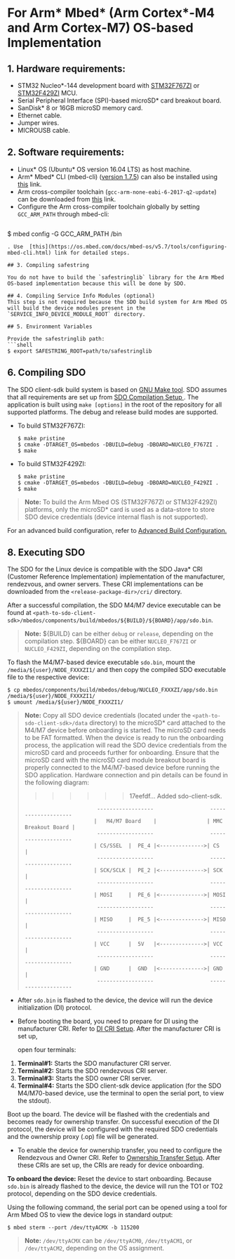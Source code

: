 # For Arm* Mbed* (Arm Cortex*-M4 and Arm Cortex-M7) OS-based Implementation

## 1. Hardware requirements:
- STM32 Nucleo*-144 development board with [STM32F767ZI](https://os.mbed.com/platforms/ST-Nucleo-F767ZI/) or [STM32F429ZI](https://os.mbed.com/platforms/ST-Nucleo-F429ZI/) MCU.
- Serial Peripheral Interface (SPI)-based microSD* card breakout board.
- SanDisk* 8 or 16GB microSD memory card.
- Ethernet cable.
- Jumper wires.
- MICROUSB cable.

## 2. Software requirements:
- Linux* OS (Ubuntu* OS version 16.04 LTS) as host machine.
- Arm* Mbed* CLI (mbed-cli) ([version 1.7.5](https://github.com/ARMmbed/mbed-cli/blob/1.7.5/README.md)) can also be installed using [this](https://pypi.org/project/mbed-cli/) link.
- Arm cross-compiler toolchain (`gcc-arm-none-eabi-6-2017-q2-update`) can be downloaded from [this](https://launchpad.net/gcc-arm-embedded/+series) link.
- Configure the Arm cross-compiler toolchain globally by setting `GCC_ARM_PATH` through mbed-cli:
  ```shell
$ mbed config -G GCC_ARM_PATH <Path to gcc-arm-none-eabi-6-2017-q2-update>/bin
  ```
  . Use  [this](https://os.mbed.com/docs/mbed-os/v5.7/tools/configuring-mbed-cli.html) link for detailed steps.

## 3. Compiling safestring

You do not have to build the `safestringlib` library for the Arm Mbed OS-based implementation because this will be done by SDO.

## 4. Compiling Service Info Modules (optional)
This step is not required because the SDO build system for Arm Mbed OS will build the device modules present in the `SERVICE_INFO_DEVICE_MODULE_ROOT` directory.

## 5. Environment Variables

Provide the safestringlib path:
```shell
$ export SAFESTRING_ROOT=path/to/safestringlib
```

## 6. Compiling  SDO
The  SDO client-sdk build system is based on <a href="https://www.gnu.org/software/make/">GNU Make tool</a>. SDO assumes that all requirements are set up from [  SDO Compilation Setup ](setup.md). The application is built using `make [options]` in the root of the repository for all supported platforms. The debug and release build modes are supported.

- To build STM32F767ZI:
   ```shell
   $ make pristine
   $ cmake -DTARGET_OS=mbedos -DBUILD=debug -DBOARD=NUCLEO_F767ZI .
   $ make
   ```

- To build STM32F429ZI:
   ```shell
   $ make pristine
   $ cmake -DTARGET_OS=mbedos -DBUILD=debug -DBOARD=NUCLEO_F429ZI .
   $ make
   ```

> **Note:** To build the Arm Mbed OS (STM32F767ZI or STM32F429ZI) platforms, only the microSD* card is used as a data-store to store  SDO device credentials (device internal flash is not supported).

For an advanced build configuration, refer to [Advanced Build Configuration.](build_conf.md)

## 8. Executing  SDO
The  SDO for the Linux device is compatible with the  SDO Java* CRI (Customer Reference Implementation) implementation of the manufacturer, rendezvous,
and owner servers. These CRI implementations can be downloaded from the `<release-package-dir>/cri/`
directory.

After a successful compilation, the  SDO M4/M7 device executable can be found at
`<path-to-sdo-client-sdk>/mbedos/components/build/mbedos/${BUILD}/${BOARD}/app/sdo.bin`.

> **Note:** ${BUILD} can be either `debug` or `release`, depending on the compilation step.
>           ${BOARD} can be either `NUCLEO_F767ZI` or `NUCLEO_F429ZI`, depending on the compilation step.

To flash the M4/M7-based device executable `sdo.bin`, mount the `/media/${user}/NODE_FXXXZI1/` and then copy the compiled  SDO executable file to the respective device:

```shell
$ cp mbedos/components/build/mbedos/debug/NUCLEO_FXXXZI/app/sdo.bin  /media/${user}/NODE_FXXXZI1/
$ umount /media/${user}/NODE_FXXXZI1/
```


> **Note:** Copy all  SDO device credentials (located under the `<path-to-sdo-client-sdk>/data` directory) 
> to the microSD* card attached to the M4/M7 device before onboarding is started.
> The microSD card needs to be FAT formatted. When the device is ready to run the onboarding process,
> the application will read the  SDO device credentials from the microSD card and proceeds further for onboarding.
> Ensure that the microSD card with the microSD card module breakout board is properly connected to the M4/M7-based device before running
> the  SDO application. Hardware connection and pin details can be found in the following diagram:
>>>>>>> 17eefdf... Added sdo-client-sdk.
>
>                            ------------------                  --------------------
>                           |   M4/M7 Board    |                | MMC Breakout Board |
>                            ------------------                  --------------------
>                           | CS/SSEL  |  PE_4 |<-------------->| CS                 |
>                            ------------------                  --------------------
>                           | SCK/SCLK |  PE_2 |<-------------->| SCK                |
>                            ------------------                  --------------------
>                           | MOSI     |  PE_6 |<-------------->| MOSI               |
>                            ------------------                  --------------------
>                           | MISO     |  PE_5 |<-------------->| MISO               |
>                            ------------------                  --------------------
>                           | VCC      |  5V   |<-------------->| VCC                |
>                            ------------------                  --------------------
>                           | GND      |  GND  |<-------------->| GND                |
>                            ------------------                  --------------------

* After `sdo.bin` is flashed to the device, the device will run the device initialization (DI) protocol.
- Before booting the board, you need to prepare for DI using the manufacturer CRI.
  Refer to [ DI CRI Setup](DI_setup.md). After the manufacturer CRI is set up,
  
  open four terminals:
1. **Terminal#1:** Starts the  SDO manufacturer CRI server.
2. **Terminal#2:** Starts the  SDO rendezvous CRI server.
3. **Terminal#3:** Starts the  SDO owner CRI server.
4. **Terminal#4:** Starts the  SDO client-sdk device application (for the  SDO M4/M70-based device, use the terminal to open the serial port, to view the stdout).

  
  Boot up the board. The device will be flashed with the credentials and becomes ready for
  ownership transfer.
On successful execution of the DI protocol, the device will be configured with the required  SDO credentials and the ownership proxy (.op) file will be generated.

- To enable the device for ownership transfer, you need to configure the Rendezvous and Owner CRI.
  Refer to [Ownership Transfer Setup](ownership_transfer.md). After these
  CRIs are set up, the CRIs are ready for device onboarding.

**To onboard the device:**
Reset the device to start onboarding. 
Because `sdo.bin` is already flashed to the device, the device will run the TO1 or TO2 protocol, depending on the SDO device credentials.

Using the following command, the serial port can be opened using a tool for Arm Mbed OS to view the device logs in standard output:
```shell
$ mbed sterm --port /dev/ttyACMX -b 115200
```

> **Note:** `/dev/ttyACMX` can be `/dev/ttyACM0`, `/dev/ttyACM1`, or `/dev/ttyACM2`, depending on the OS assignment.

